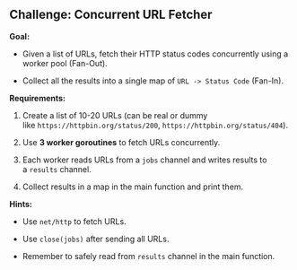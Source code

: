 ## **Challenge: Concurrent URL Fetcher**

**Goal:**

- Given a list of URLs, fetch their HTTP status codes concurrently using a worker pool (Fan-Out).
    
- Collect all the results into a single map of `URL -> Status Code` (Fan-In).
    

**Requirements:**

1. Create a list of 10-20 URLs (can be real or dummy like `https://httpbin.org/status/200`, `https://httpbin.org/status/404`).
    
2. Use **3 worker goroutines** to fetch URLs concurrently.
    
3. Each worker reads URLs from a `jobs` channel and writes results to a `results` channel.
    
4. Collect results in a map in the main function and print them.
    

**Hints:**

- Use `net/http` to fetch URLs.
    
- Use `close(jobs)` after sending all URLs.
    
- Remember to safely read from `results` channel in the main function.

